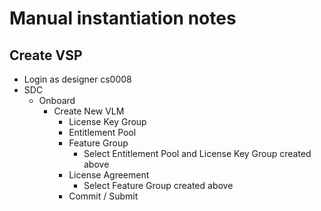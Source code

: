 # Manual instantiation notes

## Create VSP
* Login as designer cs0008
* SDC
  * Onboard
    * Create New VLM
      * License Key Group
      * Entitlement Pool
      * Feature Group
        * Select Entitlement Pool and License Key Group created above
      * License Agreement
        * Select Feature Group created above
      * Commit / Submit
